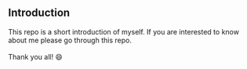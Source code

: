 ## Introduction
This repo is a short introduction of myself. If you are interested 
to know about me please go through this repo. </br></br>
Thank you all! :smile:
